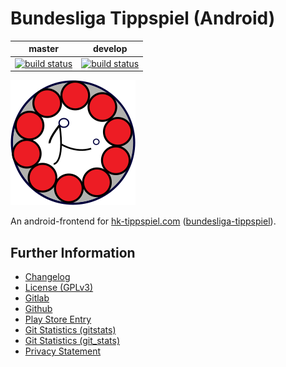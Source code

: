 # Bundesliga Tippspiel (Android)

|master|develop|
|:----:|:-----:|
|[![build status](https://gitlab.namibsun.net/namboy94/bundesliga-tippspiel-android/badges/master/build.svg)](https://gitlab.namibsun.net/namboy94/bundesliga-tippspiel-android/commits/master)|[![build status](https://gitlab.namibsun.net/namboy94/bundesliga-tippspiel-android/badges/develop/build.svg)](https://gitlab.namibsun.net/namboy94/bundesliga-tippspiel-android/commits/develop)|

![Logo](resources/logo/logo-readme.png)

An android-frontend for [hk-tippspiel.com](https://hk-tippspiel.com)
([bundesliga-tippspiel](https://gitlab.namibsun.net/namboy94/bundesliga-tippspiel)).

## Further Information

* [Changelog](https://gitlab.namibsun.net/namboy94/bundesliga-tippspiel-android/raw/master/CHANGELOG)
* [License (GPLv3)](https://gitlab.namibsun.net/namboy94/papio/raw/master/LICENSE)
* [Gitlab](https://gitlab.namibsun.net/namboy94/bundesliga-tippspiel-android)
* [Github](https://github.com/namboy94/bundesliga-tippspiel-android)
* [Play Store Entry](https://play.google.com/store/apps/details?id=net.namibsun.hktipp)
* [Git Statistics (gitstats)](https://gitstats.namibsun.net/gitstats/bundesliga-tippspiel-android/index.html)
* [Git Statistics (git_stats)](https://gitstats.namibsun.net/git_stats/bundesliga-tippspiel-android/index.html)
* [Privacy Statement](app/resources/playstore/privacy_statement.txt)
